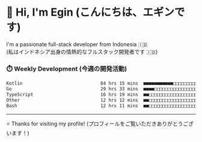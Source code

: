 # 👋 Hi, I'm Egin (こんにちは、エギンです)

I'm a passionate full-stack developer from Indonesia 🇮🇩  
(私はインドネシア出身の情熱的なフルスタック開発者です 🇮🇩)

### ⏱️ Weekly Development (今週の開発活動)

<!--START_SECTION:waka-->

```txt
Kotlin                             84 hrs 15 mins  ■■■■■■■■■■■□□□□□□□□□□□□□□   45.21 %
Go                                 29 hrs 33 mins  ■■■■□□□□□□□□□□□□□□□□□□□□□   15.86 %
TypeScript                         16 hrs 19 mins  ■■□□□□□□□□□□□□□□□□□□□□□□□   08.76 %
Other                              12 hrs 12 mins  ■■□□□□□□□□□□□□□□□□□□□□□□□   06.55 %
Bash                               12 hrs 11 mins  ■■□□□□□□□□□□□□□□□□□□□□□□□   06.54 %
```

<!--END_SECTION:waka-->

---

⭐️ Thanks for visiting my profile! (プロフィールをご覧いただきありがとうございます！)


<!-- Security scan triggered at 2025-09-02 02:45:51 -->